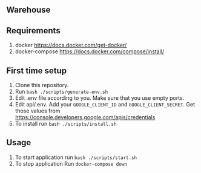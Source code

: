 ## Warehouse

## Requirements
1. docker https://docs.docker.com/get-docker/
2. docker-compose https://docs.docker.com/compose/install/

## First time setup
1. Clone this repository.
2. Run `bash ./scripts/generate-env.sh`
3. Edit .env file according to you. Make sure that you use empty ports.
4. Edit api/.env. Add your `GOOGLE_CLIENT_ID` and `GOOGLE_CLIENT_SECRET`. Get those values from https://console.developers.google.com/apis/credentials
5. To install run `bash ./scripts/install.sh`

## Usage

1. To start application run `bash ./scripts/start.sh`
2. To stop application Run `docker-compose down`